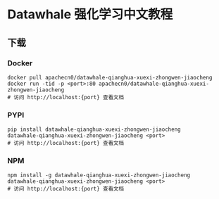# Datawhale 强化学习中文教程

## 下载

### Docker

```
docker pull apachecn0/datawhale-qianghua-xuexi-zhongwen-jiaocheng
docker run -tid -p <port>:80 apachecn0/datawhale-qianghua-xuexi-zhongwen-jiaocheng
# 访问 http://localhost:{port} 查看文档
```

### PYPI

```
pip install datawhale-qianghua-xuexi-zhongwen-jiaocheng
datawhale-qianghua-xuexi-zhongwen-jiaocheng <port>
# 访问 http://localhost:{port} 查看文档
```

### NPM

```
npm install -g datawhale-qianghua-xuexi-zhongwen-jiaocheng
datawhale-qianghua-xuexi-zhongwen-jiaocheng <port>
# 访问 http://localhost:{port} 查看文档
```